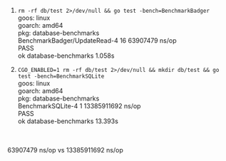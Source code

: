 1. `rm -rf db/test 2>/dev/null && go test -bench=BenchmarkBadger`
<br>goos: linux
<br>goarch: amd64
<br>pkg: database-benchmarks
<br>BenchmarkBadger/UpdateRead-4                  16          63907479 ns/op
<br>PASS
<br>ok      database-benchmarks     1.058s


2. `CGO_ENABLED=1 rm -rf db/test 2>/dev/null && mkdir db/test && go test -bench=BenchmarkSQLite`
<br>goos: linux
<br>goarch: amd64
<br>pkg: database-benchmarks
<br>BenchmarkSQLite-4              1        13385911692 ns/op
<br>PASS
<br>ok      database-benchmarks     13.393s


<br><br>63907479 ns/op vs 13385911692 ns/op
